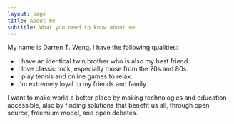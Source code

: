 ```yaml
---
layout: page
title: About me
subtitle: What you need to know about me
---
```


My name is Darren T. Weng. I have the following qualities:

- I have an identical twin brother who is also my best friend.
- I love classic rock, especially those from the 70s and 80s.
- I play tennis and online games to relax.
- I'm extremely loyal to my friends and family.

I want to make world a better place by making technologies and education accessible, also by finding solutions that benefit us all, through open source, freemium model, and open debates.
